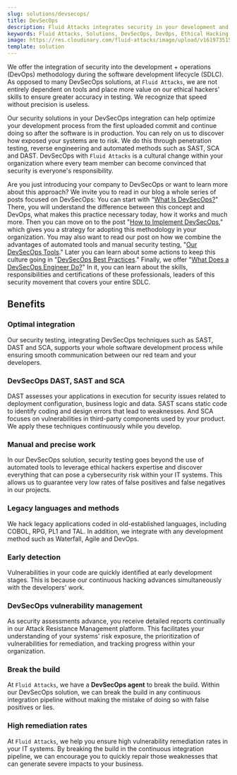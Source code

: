 ```yaml
---
slug: solutions/devsecops/
title: DevSecOps
description: Fluid Attacks integrates security in your development and operations processes (from any SDLC stage) to achieve the reliable DevSecOps methodology.
keywords: Fluid Attacks, Solutions, DevSecOps, DevOps, Ethical Hacking, SDLC, Security
image: https://res.cloudinary.com/fluid-attacks/image/upload/v1619735154/airs/solutions/solution-devsecops_jgeyje.webp
template: solution
---
```


We offer the integration of security
into the development + operations (DevOps) methodology
during the software development lifecycle (SDLC).
As opposed to many DevSecOps solutions,
at `Fluid Attacks`,
we are not entirely dependent on tools
and place more value on our ethical hackers' skills
to ensure greater accuracy in testing.
We recognize that speed without precision is useless.

Our security solutions in your DevSecOps integration
can help optimize your development process
from the first uploaded commit
and continue doing so after the software is in production.
You can rely on us
to discover how exposed your systems are to risk.
We do this through penetration testing,
reverse engineering
and automated methods such as SAST,
SCA and DAST.
DevSecOps with `Fluid Attacks` is a cultural change
within your organization
where every team member can become convinced
that security is everyone's responsibility.

Are you just introducing your company to DevSecOps
or want to learn more about this approach?
We invite you to read in our blog
a whole series of posts focused on DevSecOps:
You can start with "[What Is DevSecOps?](../../blog/devsecops-concept/)"
There,
you will understand the difference between this concept and DevOps,
what makes this practice necessary today,
how it works and much more.
Then you can move on to the post "[How to Implement DevSecOps](../../blog/how-to-implement-devsecops/),"
which gives you a strategy
for adopting this methodology in your organization.
You may also want to read our post
on how we combine the advantages of automated tools
and manual security testing,
"[Our DevSecOps Tools](../../blog/devsecops-tools/)."
Later you can learn about some actions
to keep this culture going
in "[DevSecOps Best Practices](../../blog/devsecops-best-practices/)."
Finally,
we offer "[What Does a DevSecOps Engineer Do?](../../blog/what-does-a-devsecops-engineer-do/)"
In it,
you can learn about the skills,
responsibilities and certifications of these professionals,
leaders of this security movement
that covers your entire SDLC.

<div class="tc">

## Benefits

</div>

<div class="flex flex-wrap justify-center items-center">

<div class="sect2">

### Optimal integration

Our security testing,
integrating DevSecOps techniques
such as SAST, DAST and SCA,
supports your whole software development process
while ensuring smooth communication between our red team
and your developers.

</div>

<div class="sect2">

### DevSecOps DAST, SAST and SCA

DAST assesses your applications in execution
for security issues related to deployment configuration,
business logic and data.
SAST scans static code
to identify coding and design errors
that lead to weaknesses.
And SCA focuses on vulnerabilities in third-party components
used by your product.
We apply these techniques continuously while you develop.

</div>

<div class="sect2">

### Manual and precise work

In our DevSecOps solution,
security testing goes beyond the use of automated tools
to leverage ethical hackers expertise
and discover everything
that can pose a cybersecurity risk within your IT systems.
This allows us to guarantee
very low rates of false positives and false negatives
in our projects.

</div>

<div class="sect2">

### Legacy languages and methods

We hack legacy applications coded in old-established languages,
including COBOL, RPG, PL1 and TAL.
In addition,
we integrate
with any development method
such as Waterfall, Agile and DevOps.

</div>

<div class="sect2">

### Early detection

Vulnerabilities in your code are quickly identified
at early development stages.
This is because
our continuous hacking advances simultaneously with the developers' work.

</div>

<div class="sect2">

### DevSecOps vulnerability management

As security assessments advance,
you receive detailed reports continually
in our Attack Resistance Management platform.
This facilitates your understanding of your systems' risk exposure,
the prioritization of vulnerabilities for remediation,
and tracking progress within your organization.

</div>

<div class="sect2">

### Break the build

At `Fluid Attacks`,
we have a **DevSecOps agent** to break the build.
Within our DevSecOps solution,
we can break the build
in any continuous integration pipeline
without making the mistake of doing so
with false positives or lies.

</div>

<div class="sect2">

### High remediation rates

At `Fluid Attacks`,
we help you ensure high vulnerability remediation rates
in your IT systems.
By breaking the build in the continuous integration pipeline,
we can encourage you
to quickly repair those weaknesses
that can generate severe impacts to your business.

</div>

</div>
